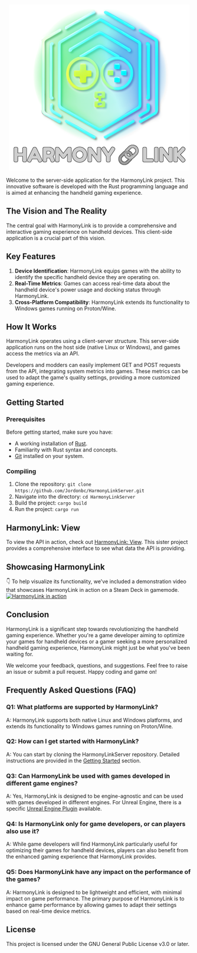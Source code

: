 <p align="center">
  <img src="Images/HarmonyLinkLogo.png" alt="HarmonyLinkLogo"/>
</p>

Welcome to the server-side application for the HarmonyLink project. This innovative software is developed with the Rust programming language and is aimed at enhancing the handheld gaming experience.

## The Vision and The Reality

The central goal with HarmonyLink is to provide a comprehensive and interactive gaming experience on handheld devices. This client-side application is a crucial part of this vision.

## Key Features

1. **Device Identification**: HarmonyLink equips games with the ability to identify the specific handheld device they are operating on.
2. **Real-Time Metrics**: Games can access real-time data about the handheld device's power usage and docking status through HarmonyLink.
3. **Cross-Platform Compatibility**: HarmonyLink extends its functionality to Windows games running on Proton/Wine.

## How It Works

HarmonyLink operates using a client-server structure. This server-side application runs on the host side (native Linux or Windows), and games access the metrics via an API.

Developers and modders can easily implement GET and POST requests from the API, integrating system metrics into games. These metrics can be used to adapt the game's quality settings, providing a more customized gaming experience.

## Getting Started
### Prerequisites
Before getting started, make sure you have:

- A working installation of [Rust](https://www.rust-lang.org).
- Familiarity with Rust syntax and concepts.
- [Git](https://git-scm.com/downloads) installed on your system.

### Compiling
1. Clone the repository: `git clone https://github.com/Jordonbc/HarmonyLinkServer.git`
2. Navigate into the directory: `cd HarmonyLinkServer`
3. Build the project: `cargo build`
4. Run the project: `cargo run`

## HarmonyLink: View

To view the API in action, check out [HarmonyLink: View](https://github.com/Jordonbc/HarmonyLinkView). This sister project provides a comprehensive interface to see what data the API is providing.

## Showcasing HarmonyLink

👇 To help visualize its functionality, we've included a demonstration video that showcases HarmonyLink in action on a Steam Deck in gamemode. [![HarmonyLink in action](https://img.youtube.com/vi/qU3w_fo4nY4/0.jpg)](https://www.youtube.com/watch?v=qU3w_fo4nY4)

## Conclusion

HarmonyLink is a significant step towards revolutionizing the handheld gaming experience. Whether you're a game developer aiming to optimize your games for handheld devices or a gamer seeking a more personalized handheld gaming experience, HarmonyLink might just be what you've been waiting for.

We welcome your feedback, questions, and suggestions. Feel free to raise an issue or submit a pull request. Happy coding and game on!

## Frequently Asked Questions (FAQ)

### Q1: What platforms are supported by HarmonyLink?

A: HarmonyLink supports both native Linux and Windows platforms, and extends its functionality to Windows games running on Proton/Wine.

### Q2: How can I get started with HarmonyLink?

A: You can start by cloning the HarmonyLinkServer repository. Detailed instructions are provided in the [Getting Started](https://github.com/Jordonbc/HarmonyLinkServer#getting-started) section.

### Q3: Can HarmonyLink be used with games developed in different game engines?

A: Yes, HarmonyLink is designed to be engine-agnostic and can be used with games developed in different engines. For Unreal Engine, there is a specific [Unreal Engine Plugin](https://github.com/Jordonbc/HarmonyLinkUE) available.

### Q4: Is HarmonyLink only for game developers, or can players also use it?

A: While game developers will find HarmonyLink particularly useful for optimizing their games for handheld devices, players can also benefit from the enhanced gaming experience that HarmonyLink provides.

### Q5: Does HarmonyLink have any impact on the performance of the games?

A: HarmonyLink is designed to be lightweight and efficient, with minimal impact on game performance. The primary purpose of HarmonyLink is to enhance game performance by allowing games to adapt their settings based on real-time device metrics.

## License

This project is licensed under the GNU General Public License v3.0 or later.

